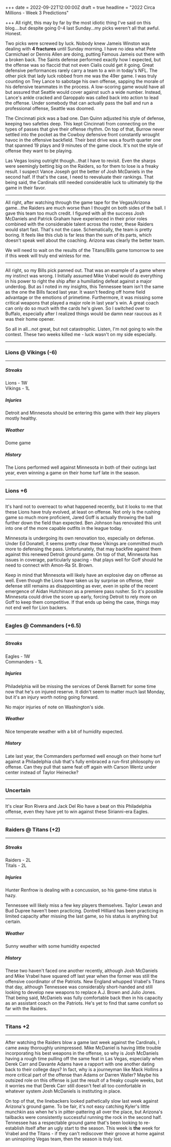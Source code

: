 +++
date = 2022-09-22T12:00:00Z
draft = true
headline = "2022 Circa Millions - Week 3 Predictions"

+++
All right, this may by far by the most idiotic thing I've said on this blog....but despite going 0-4 last Sunday...my picks weren't all that awful. Honest.

Two picks were screwed by luck. Nobody knew Jameis Winston was dealing with **4 fractures** until Sunday morning. I have no idea what Pete Carmichael or Dennis Allen are doing, putting Famous Jameis out there with a broken back. The Saints defense performed exactly how I expected, but the offense was so flaccid that not even Cialis could get it going. Great defensive performances rarely carry a team to a win in today's NFL. The other pick that lady luck robbed from me was the 49er game. I was truly counting on Trey Lance to sabotage his own offense, sapping the morale of his defensive teammates in the process. A low-scoring game would have all but assured that Seattle would cover against such a wide number. Instead, Lance's ankle cracked and Garoppalo was called back into action to lead the offense. Under somebody that can actually pass the ball and run a professional offense, Seattle was doomed.

The Cincinnati pick was a bad one. Dan Quinn adjusted his style of defense, keeping two safeties deep. This kept Cincinnati from connecting on the types of passes that give their offense rhythm. On top of that, Burrow never settled into the pocket as the Cowboy defensive front constantly wrought havoc in the offensive backfield. Their best drive was a fourth quarter one that spanned 19 plays and 9 minutes of the game clock. It's not the style of offense they want to be playing.

Las Vegas losing outright though...that I have to revisit. Even the sharps were seemingly betting big on the Raiders, so for them to lose is a freaky result. I suspect Vance Joseph got the better of Josh McDaniels in the second half. If that's the case, I need to reevaluate their rankings. That being said, the Cardinals still needed considerable luck to ultimately tip the game in their favor.

***

All right, after watching through the game tape for the Vegas/Arizona game...the Raiders are much worse than I thought on both sides of the ball. I gave this team too much credit. I figured with all the success Josh McDaniels and Patrick Graham have experienced in their prior roles combined with the considerable talent across the roster, these Raiders would start fast. That's not the case. Schematically, the team is pretty boring. It feels like this club is far less than the sum of its parts, which doesn't speak well about the coaching. Arizona was clearly the better team.

We will need to wait on the results of the Titans/Bills game tomorrow to see if this week will truly end winless for me.

***

All right, so my Bills pick panned out. That was an example of a game where my instinct was wrong. I Initially assumed Mike Vrabel would do everything in his power to right the ship after a humiliating defeat against a major underdog. But as I noted in my insights, this Tennessee team isn't the same as the one the Bills faced last year. It wasn't feeding off home field advantage or the emotions of primetime. Furthermore, it was missing some critical weapons that played a major role in last year's win. A great coach can only do so much with the cards he's given. So I switched over to Buffalo, especially after I realized things would be damn near raucous as it was their home opener.

So all in all...not great, but not catastrophic. Listen, I'm not going to win the contest. These two weeks killed me - luck wasn't on my side especially.

***

### Lions @ Vikings (-6)

***

##### _Streaks_

Lions - 1W  
Vikings - 1L

##### _Injuries_

Detroit and Minnesota should be entering this game with their key players mostly healthy.

##### _Weather_

Dome game

##### _History_

The Lions performed well against Minnesota in both of their outings last year, even winning a game on their home turf late in the season.

***

### Lions +6

***

It's hard not to overreact to what happened recently, but it looks to me that these Lions  have truly evolved, at least on offense. Not only is the rushing game so much more proficient, Jared Goff is actually throwing the ball further down the field than expected. Ben Johnson has renovated this unit into one of the more capable outfits in the league today.

Minnesota is undergoing its own renovation too, especially on defense. Under Ed Donatell, it seems pretty clear these Vikings are committed much more to defensing the pass. Unfortunately, that may backfire against them against this renewed Detroit ground game. On top of that, Minnesota has issues in coverage, particularly spacing - that plays well for Goff should he need to connect with Amon-Ra St. Brown.

Keep in mind that Minnesota will likely have an explosive day on offense as well. Even though the Lions have taken us by surprise on offense, their defense still remains as disappointing as ever, even in spite of the recent emergence of Aidan Hutchinson as a premiere pass rusher. So it's possible Minnesota could drive the score up early, forcing Detroit to rely more on Goff to keep them competitive. If that ends up being the case, things may not end well for Lion backers.

***

### Eagles @ Commanders (+6.5)

***

##### _Streaks_

Eagles - 1W  
Commanders - 1L

##### _Injuries_

Philadelphia will be missing the services of Derek Barnett for some time now that he's on injured reserve. It didn't seem to matter much last Monday, but it's an injury worth noting going forward.

No major injuries of note on Washington's side.

##### _Weather_

Nice temperate weather with a bit of humidity expected.

##### _History_

Late last year, the Commanders performed well enough on their home turf against a Philadelphia club that's fully embraced a run-first philosophy on offense. Can they pull that same feat off again with Carson Wentz under center instead of Taylor Heinecke?

***

### Uncertain

***

It's clear Ron Rivera and Jack Del Rio have a beat on this Philadelphia offense, even they have yet to win against these Sirianni-era Eagles.

***

### Raiders @ Titans (+2)

***

##### _Streaks_

Raiders - 2L  
Titals - 2L

##### _Injuries_

Hunter Renfrow is dealing with a concussion, so his game-time status is hazy.

Tennessee will likely miss a few key players themselves. Taylor Lewan and Bud Dupree haven't been practicing. Dontrell Hilliard has been practicing in limited capacity after missing the last game, so his status is anything but certain.

##### _Weather_

Sunny weather with some humidity expected

##### _History_

These two haven't faced one another recently, although Josh McDaniels and Mike Vrabel have squared off last year when the former was still the offensive coordinator of the Patriots. New England whupped Vrabel's Titans that day, although Tennessee was considerably short-handed and still looking to develop new weapons to replace A.J. Brown and Julio Jones. That being said, McDaniels was fully comfortable back then in his capacity as an assistant coach on the Patriots. He's yet to find that same comfort so far with the Raiders. 

***

### Titans +2

***

After watching the Raiders blow a game last week against the Cardinals, I came away thoroughly unimpressed. Mike McDaniel is having little trouble incorporating his best weapons in the offense, so why is Josh McDaniels having a rough time pulling off the same feat in Las Vegas, especially when Derek Carr and Davante Adams have a rapport with one another dating back to their college days? In fact, why is a journeyman like Mack Hollins a more critical part of the offense than Adams or Darren Waller? Maybe his outsized role on this offense is just the result of a freaky couple weeks, but it worries me that Derek Carr still doesn't feel all too comfortable in whatever system Josh McDaniels is instituting in place. 

On top of that, the linebackers looked pathetically slow last week against Arizona's ground game. To be fair, it's not easy catching Kyler's little munchkin ass when he's in pitter-pattering all over the place, but Arizona's tailbacks were consistently successful running the rock in the second half. Tennessee has a respectable ground game that's been looking to re-establish itself after an ugly start to the season. This week is **the** week for Vrabel and the Titans - if they can't rediscover their groove at home against an uninspiring Vegas team, then the season is truly lost.  